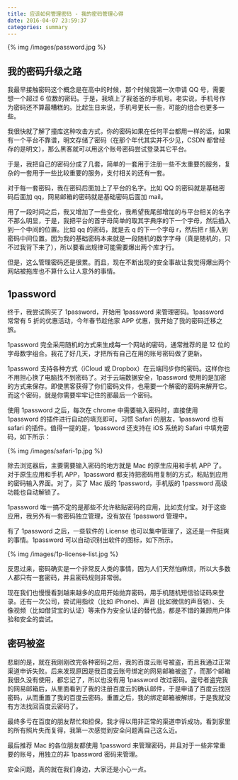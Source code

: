 ```yaml
---
title: 应该如何管理密码 - 我的密码管理心得
date: 2016-04-07 23:59:37
categories: summary
---
```


{% img /images/password.jpg %}

## 我的密码升级之路

我最早接触密码这个概念是在高中的时候，那个时候我第一次申请 QQ 号，需要想一个超过 6 位数的密码。于是，我填上了我爸爸的手机号。老实说，手机号作为密码还不算最糟糕的。比起生日来说，手机号更长一些，可能的组合也更多一些。

我很快就了解了撞库这种攻击方式，你的密码如果在任何平台都用一样的话，如果有一个平台不靠谱，明文存储了密码（在那个年代其实并不少见，CSDN 都曾经存的是明文），那么黑客就可以用这个账号密码尝试登录其它平台。

于是，我把自己的密码分成了几套，简单的一套用于注册一些不太重要的服务，复杂的一套用于一些比较重要的服务，支付相关的还有一套。

对于每一套密码，我在密码后面加上了平台的名字。比如 QQ 的密码就是基础密码后面加 qq，网易邮箱的密码就是基础密码后面加 mail。

用了一段时间之后，我又增加了一些变化，我希望我尾部增加的与平台相关的名字不那么明显，于是，我把平台的首字母简单的取其字典序的下一个字母，然后插入到一个中间的位置。比如 qq 的密码，就是去 q 的下一个字母 r，然后把 r 插入到密码中间位置。因为我的基础密码本来就是一段随机的数字字母（真是随机的，只不过我背下来了），所以要看出规律可能需要爆出两个库才行。

但是，这么管理密码还是很累。而且，现在不断出现的安全事故让我觉得爆出两个网站被拖库也不算什么让人意外的事情。

## 1password

终于，我尝试购买了 1password，开始用 1password 来管理密码。1password 常常有 5 折的优惠活动，今年春节趁他家 APP 优惠，我开始了我的密码迁移之旅。

1password 完全采用随机的方式来生成每一个网站的密码，通常推荐的是 12 位的字母数字组合。我花了好几天，才把所有自己在用的账号密码做了更新。

1password 支持各种方式（iCloud 或 Dropbox）在云端同步你的密码。这样你也不用担心换了电脑找不到密码了。对于云端数据安全，1password 使用的是加密的方式来保存。即使黑客获得了你们密码文件，也需要一个解密的密码来解开它。而这个密码，就是你需要牢牢记住的那最后一个密码。

使用 1password 之后，每次在 chrome 中需要输入密码时，直接使用 1password 的插件进行自动的填充即可。习惯 Safari 的朋友，1password 也有 safari 的插件。值得一提的是，1password 还支持在 iOS 系统的 Safari 中填充密码，如下所示：

{% img /images/safari-1p.jpg %}

除去浏览器后，主要需要输入密码的地方就是 Mac 的原生应用和手机 APP 了。对于原生应用和手机 APP，1password 都支持把密码用复制的方式，粘贴到应用的密码输入界面。对了，买了 Mac 版的 1password，手机版的 1password 高级功能也自动解锁了。

1password 唯一搞不定的是那些不允许粘贴密码的应用，比如支付宝。对于这些应用，我另外有一套密码独立管理，没有放在 1password 管理中。

有了 1password 之后，一些软件的 License 也可以集中管理了，这还是一件挺爽的事情。1password 可以自动识别出软件的图标，如下所示。

{% img /images/1p-license-list.jpg %}

反思过来，密码确实是一个非常反人类的事情，因为人们天然怕麻烦，所以大多数人都只有一套密码，并且密码规则非常弱。

现在我们也慢慢看到越来越多的应用开始抛弃密码，用手机随机短信验证码来登录。还有一次公司，尝试用指纹（比如 iPhone)、声音 (比如微信的声音锁）、头像视频（比如借贷宝的认证）等来作为安全认证的替代品，都是不错的兼顾用户体验和安全的尝试。

## 密码被盗

悲剧的是，就在我刚刚改完各种密码之后，我的百度云账号被盗，而且我通过正常渠道申诉失败。后来发现原因是我百度云账号绑定的网易邮箱被盗了，而那个邮箱我很久没有使用，都忘记了，所以也没有用 1password 改过密码。盗号者盗完我的网易邮箱后，从里面看到了我的注册百度云的确认邮件，于是申请了百度云找回密码，从而重置了我的百度云密码。重置之后，我的绑定邮箱被解绑，于是我就没有方法找回百度云密码了。

最终多亏在百度的朋友帮忙和担保，我才得以用非正常的渠道申诉成功。看到家里的所有照片失而复得，我第一次感觉到安全问题离自己这么近。

最后推荐 Mac 的各位朋友都使用 1password 来管理密码，并且对于一些非常重要的账号，用独立的非 1password 密码来管理。

安全问题，真的就在我们身边，大家还是小心一点。


